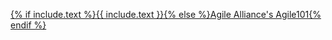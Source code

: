 [{% if include.text %}{{ include.text }}{% else %}Agile Alliance's Agile101{% endif %}](https://www.agilealliance.org/agile101/)
